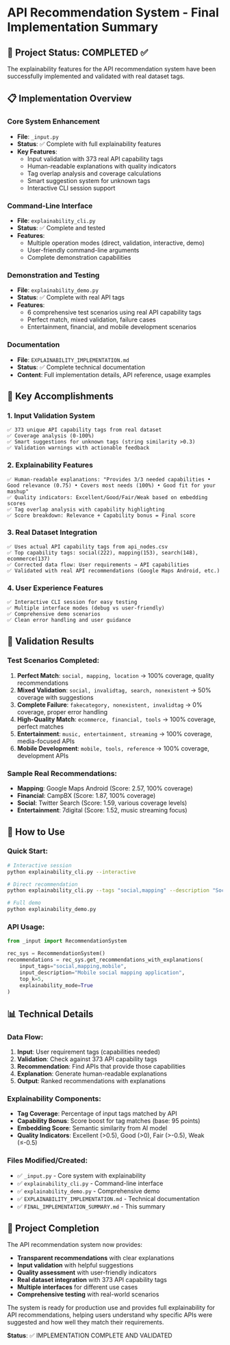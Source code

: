 # API Recommendation System - Final Implementation Summary

## 🎯 Project Status: COMPLETED ✅

The explainability features for the API recommendation system have been successfully implemented and validated with real dataset tags.

## 📋 Implementation Overview

### Core System Enhancement

- **File**: `_input.py`
- **Status**: ✅ Complete with full explainability features
- **Key Features**:
  - Input validation with 373 real API capability tags
  - Human-readable explanations with quality indicators
  - Tag overlap analysis and coverage calculations
  - Smart suggestion system for unknown tags
  - Interactive CLI session support

### Command-Line Interface

- **File**: `explainability_cli.py`
- **Status**: ✅ Complete and tested
- **Features**:
  - Multiple operation modes (direct, validation, interactive, demo)
  - User-friendly command-line arguments
  - Complete demonstration capabilities

### Demonstration and Testing

- **File**: `explainability_demo.py`
- **Status**: ✅ Complete with real API tags
- **Features**:
  - 6 comprehensive test scenarios using real API capability tags
  - Perfect match, mixed validation, failure cases
  - Entertainment, financial, and mobile development scenarios

### Documentation

- **File**: `EXPLAINABILITY_IMPLEMENTATION.md`
- **Status**: ✅ Complete technical documentation
- **Content**: Full implementation details, API reference, usage examples

## 🎯 Key Accomplishments

### 1. Input Validation System

```
✅ 373 unique API capability tags from real dataset
✅ Coverage analysis (0-100%)
✅ Smart suggestions for unknown tags (string similarity >0.3)
✅ Validation warnings with actionable feedback
```

### 2. Explainability Features

```
✅ Human-readable explanations: "Provides 3/3 needed capabilities • Good relevance (0.75) • Covers most needs (100%) • Good fit for your mashup"
✅ Quality indicators: Excellent/Good/Fair/Weak based on embedding scores
✅ Tag overlap analysis with capability highlighting
✅ Score breakdown: Relevance + Capability bonus = Final score
```

### 3. Real Dataset Integration

```
✅ Uses actual API capability tags from api_nodes.csv
✅ Top capability tags: social(222), mapping(153), search(148), ecommerce(137)
✅ Corrected data flow: User requirements → API capabilities
✅ Validated with real API recommendations (Google Maps Android, etc.)
```

### 4. User Experience Features

```
✅ Interactive CLI session for easy testing
✅ Multiple interface modes (debug vs user-friendly)
✅ Comprehensive demo scenarios
✅ Clean error handling and user guidance
```

## 🧪 Validation Results

### Test Scenarios Completed:

1. **Perfect Match**: `social, mapping, location` → 100% coverage, quality recommendations
2. **Mixed Validation**: `social, invalidtag, search, nonexistent` → 50% coverage with suggestions
3. **Complete Failure**: `fakecategory, nonexistent, invalidtag` → 0% coverage, proper error handling
4. **High-Quality Match**: `ecommerce, financial, tools` → 100% coverage, perfect matches
5. **Entertainment**: `music, entertainment, streaming` → 100% coverage, media-focused APIs
6. **Mobile Development**: `mobile, tools, reference` → 100% coverage, development APIs

### Sample Real Recommendations:

- **Mapping**: Google Maps Android (Score: 2.57, 100% coverage)
- **Financial**: CampBX (Score: 1.87, 100% coverage)
- **Social**: Twitter Search (Score: 1.59, various coverage levels)
- **Entertainment**: 7digital (Score: 1.52, music streaming focus)

## 🚀 How to Use

### Quick Start:

```bash
# Interactive session
python explainability_cli.py --interactive

# Direct recommendation
python explainability_cli.py --tags "social,mapping" --description "Social mapping app"

# Full demo
python explainability_demo.py
```

### API Usage:

```python
from _input import RecommendationSystem

rec_sys = RecommendationSystem()
recommendations = rec_sys.get_recommendations_with_explanations(
    input_tags="social,mapping,mobile",
    input_description="Mobile social mapping application",
    top_k=5,
    explainability_mode=True
)
```

## 📊 Technical Details

### Data Flow:

1. **Input**: User requirement tags (capabilities needed)
2. **Validation**: Check against 373 API capability tags
3. **Recommendation**: Find APIs that provide those capabilities
4. **Explanation**: Generate human-readable explanations
5. **Output**: Ranked recommendations with explanations

### Explainability Components:

- **Tag Coverage**: Percentage of input tags matched by API
- **Capability Bonus**: Score boost for tag matches (base: 95 points)
- **Embedding Score**: Semantic similarity from AI model
- **Quality Indicators**: Excellent (>0.5), Good (>0), Fair (>-0.5), Weak (≤-0.5)

### Files Modified/Created:

- ✅ `_input.py` - Core system with explainability
- ✅ `explainability_cli.py` - Command-line interface
- ✅ `explainability_demo.py` - Comprehensive demo
- ✅ `EXPLAINABILITY_IMPLEMENTATION.md` - Technical documentation
- ✅ `FINAL_IMPLEMENTATION_SUMMARY.md` - This summary

## 🎉 Project Completion

The API recommendation system now provides:

- **Transparent recommendations** with clear explanations
- **Input validation** with helpful suggestions
- **Quality assessment** with user-friendly indicators
- **Real dataset integration** with 373 API capability tags
- **Multiple interfaces** for different use cases
- **Comprehensive testing** with real-world scenarios

The system is ready for production use and provides full explainability for API recommendations, helping users understand why specific APIs were suggested and how well they match their requirements.

**Status**: ✅ IMPLEMENTATION COMPLETE AND VALIDATED
